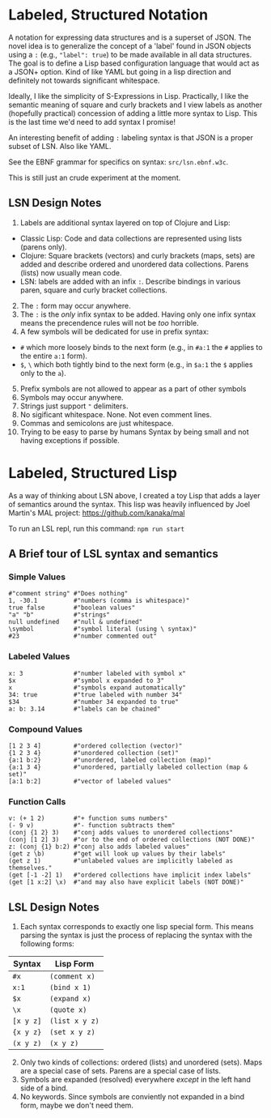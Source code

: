 # Labeled, Structured Notation

A notation for expressing data structures and is a superset of JSON. The novel
idea is to generalize the concept of a 'label' found in JSON objects using a
`:` (e.g., `"label": true`) to be made available in all data structures. The
goal is to define a Lisp based configuration language that would act as a JSON+
option.  Kind of like YAML but going in a lisp direction and definitely not
towards significant whitespace.

Ideally, I like the simplicity of S-Expressions in Lisp. Practically, I like
the semantic meaning of square and curly brackets and I view labels as another
(hopefully practical) concession of adding a little more syntax to Lisp. This
is the last time we'd need to add syntax I promise!

An interesting benefit of adding `:` labeling syntax is that JSON is a proper
subset of LSN. Also like YAML.

See the EBNF grammar for specifics on syntax: `src/lsn.ebnf.w3c`.

This is still just an crude experiment at the moment.

## LSN Design Notes

1. Labels are additional syntax layered on top of Clojure and Lisp:
  - Classic Lisp: Code and data collections are represented using lists
    (parens only).
  - Clojure: Square brackets (vectors) and curly brackets (maps, sets) are
    added and describe ordered and unordered data collections. Parens (lists)
    now usually mean code.
  - LSN: labels are added with an infix `:`. Describe bindings in various
    paren, square and curly bracket collections.
2. The `:` form may occur anywhere.
3. The `:` is the _only_ infix syntax to be added. Having only one infix
   syntax means the precendence rules will not be _too_ horrible.
4. A few symbols will be dedicated for use in prefix syntax:
  - `#` which more loosely binds to the next form (e.g., in `#a:1` the `#`
     applies to the entire `a:1` form).
  - `$`, `\` which both tightly bind to the next form (e.g., in `$a:1` the `$`
     applies only to the `a`).
5. Prefix symbols are not allowed to appear as a part of other symbols
6. Symbols may occur anywhere.
7. Strings just support `"` delimiters.
8. No sigificant whitespace. None. Not even comment lines.
9. Commas and semicolons are just whitespace.
10. Trying to be easy to parse by humans Syntax by being small and not having
   exceptions if possible.

# Labeled, Structured Lisp

As a way of thinking about LSN above, I created a toy Lisp that adds a layer of
semantics around the syntax. This lisp was heavily influenced by Joel Martin's
MAL project: https://github.com/kanaka/mal

To run an LSL repl, run this command: `npm run start`

## A Brief tour of LSL syntax and semantics

### Simple Values

    #"comment string" #"Does nothing"
    1, -30.1          #"numbers (comma is whitespace)"
    true false        #"boolean values"
    "a" "b"           #"strings"
    null undefined    #"null & undefined"
    \symbol           #"symbol literal (using \ syntax)"
    #23               #"number commented out"

### Labeled Values

    x: 3              #"number labeled with symbol x"
    $x                #"symbol x expanded to 3"
    x                 #"symbols expand automatically"
    34: true          #"true labeled with number 34"
    $34               #"number 34 expanded to true"
    a: b: 3.14        #"labels can be chained"

### Compound Values

    [1 2 3 4]         #"ordered collection (vector)"
    {1 2 3 4}         #"unordered collection (set)"
    {a:1 b:2}         #"unordered, labeled collection (map)"
    {a:1 3 4}         #"unordered, partially labeled collection (map & set)"
    [a:1 b:2]         #"vector of labeled values"

### Function Calls

    v: (+ 1 2)        #"+ function sums numbers"
    (- 9 v)           #"- function subtracts them"
    (conj {1 2} 3)    #"conj adds values to unordered collections"
    (conj [1 2] 3)    #"or to the end of ordered collections (NOT DONE)"
    z: (conj {1} b:2) #"conj also adds labeled values"
    (get z \b)        #"get will look up values by their labels"
    (get z 1)         #"unlabeled values are implicitly labeled as themselves."
    (get [-1 -2] 1)   #"ordered collections have implicit index labels"
    (get [1 x:2] \x)  #"and may also have explicit labels (NOT DONE)"

## LSL Design Notes
1. Each syntax corresponds to exactly one lisp special form. This means parsing
   the syntax is just the process of replacing the syntax with the following
   forms:

| Syntax | Lisp Form |
| --- | --- |
| `#x` | `(comment x)` |
| `x:1` | `(bind x 1)` |
| `$x` | `(expand x)` |
| `\x` | `(quote x)` |
| `[x y z]` | `(list x y z)` |
| `{x y z}` | `(set x y z)` |
| `(x y z)` | `(x y z)` |

2. Only two kinds of collections: ordered (lists) and unordered (sets).
   Maps are a special case of sets. Parens are a special case of lists.
3. Symbols are expanded (resolved) everywhere _except_ in the left hand side of
   a bind.
4. No keywords. Since symbols are conviently not expanded in a bind form, maybe
   we don't need them.
